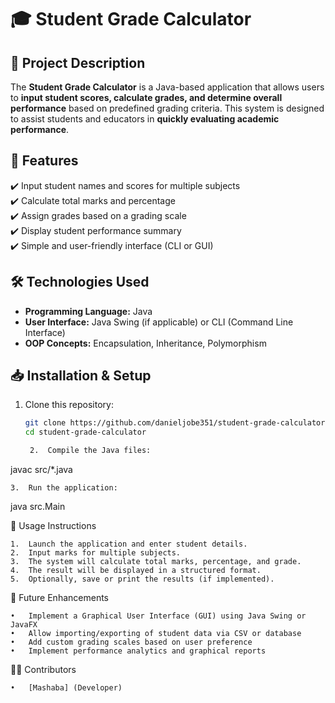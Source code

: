 
# 🎓 Student Grade Calculator

## 📌 Project Description  
The **Student Grade Calculator** is a Java-based application that allows users to **input student scores, calculate grades, and determine overall performance** based on predefined grading criteria. This system is designed to assist students and educators in **quickly evaluating academic performance**.

## 🚀 Features  
✔️ Input student names and scores for multiple subjects  
✔️ Calculate total marks and percentage  
✔️ Assign grades based on a grading scale  
✔️ Display student performance summary  
✔️ Simple and user-friendly interface (CLI or GUI)  

## 🛠️ Technologies Used  
- **Programming Language:** Java  
- **User Interface:** Java Swing (if applicable) or CLI (Command Line Interface)  
- **OOP Concepts:** Encapsulation, Inheritance, Polymorphism  

## 📥 Installation & Setup  
1. Clone this repository:  
   ```bash
   git clone https://github.com/danieljobe351/student-grade-calculator.git
   cd student-grade-calculator

	2.	Compile the Java files:

javac src/*.java


	3.	Run the application:

java src.Main



📖 Usage Instructions

	1.	Launch the application and enter student details.
	2.	Input marks for multiple subjects.
	3.	The system will calculate total marks, percentage, and grade.
	4.	The result will be displayed in a structured format.
	5.	Optionally, save or print the results (if implemented).

🔮 Future Enhancements

	•	Implement a Graphical User Interface (GUI) using Java Swing or JavaFX
	•	Allow importing/exporting of student data via CSV or database
	•	Add custom grading scales based on user preference
	•	Implement performance analytics and graphical reports

👨‍💻 Contributors

	•	[Mashaba] (Developer)

